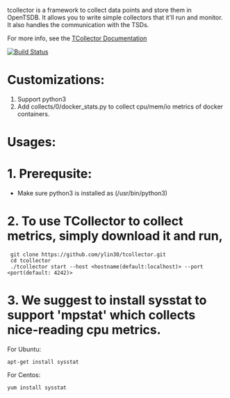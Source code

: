 tcollector is a framework to collect data points and store them in OpenTSDB.
It allows you to write simple collectors that it'll run and monitor.  It also
handles the communication with the TSDs.

For more info, see the [TCollector Documentation](http://www.opentsdb.net/tcollector.html)

[![Build Status](https://travis-ci.org/OpenTSDB/tcollector.svg?branch=master)](https://travis-ci.org/OpenTSDB/tcollector)

# Customizations:
1. Support python3
2. Add collects/0/docker_stats.py to collect cpu/mem/io metrics of docker containers.

# Usages:

# 1. Prerequsite: 

* Make sure python3 is installed as (/usr/bin/python3)

# 2. To use TCollector to collect metrics, simply download it and run,
    
     git clone https://github.com/ylin30/tcollector.git
     cd tcollector
     ./tcollector start --host <hostname(default:localhost)> --port <port(default: 4242)>
    
# 3. We suggest to install sysstat to support 'mpstat' which collects nice-reading cpu metrics.

For Ubuntu:

    apt-get install sysstat

For Centos:

    yum install sysstat


